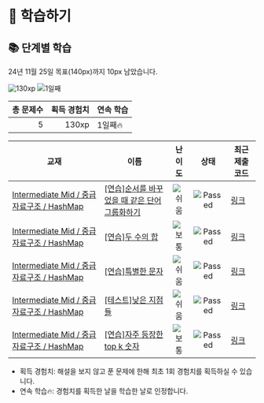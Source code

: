 # 📖 학습하기

## 📚 단계별 학습
24년 11월 25일 목표(140px)까지 10px 남았습니다.

![130xp](https://img.shields.io/badge/EXP-130xp-%235cb85c.svg?for-the-badge)
![1일째](https://img.shields.io/badge/연속학습-1일째-%23E34F26.svg?for-the-badge)

|총 문제수|획득 경험치|연속 학습|
|---:|---:|---|
5|130xp|1일째🔥|

|교재|이름|난이도|상태|최근 제출 코드|
|---|---|:---:|:---:|---|
|[Intermediate Mid / 중급 자료구조 / HashMap](https://www.codetree.ai/missions?missionId=8)|[[연습]순서를 바꾸었을 때 같은 단어 그룹화하기](https://www.codetree.ai/missions/8/problems/group-same-word)|![쉬움][easy]|![Passed][passed]|[링크](https://github.com/aerim-choi/codetree-TILs/blob/main/241125/%EC%88%9C%EC%84%9C%EB%A5%BC%20%EB%B0%94%EA%BE%B8%EC%97%88%EC%9D%84%20%EB%95%8C%20%EA%B0%99%EC%9D%80%20%EB%8B%A8%EC%96%B4%20%EA%B7%B8%EB%A3%B9%ED%99%94%ED%95%98%EA%B8%B0/group-same-word.py)|
|[Intermediate Mid / 중급 자료구조 / HashMap](https://www.codetree.ai/missions?missionId=8)|[[연습]두 수의 합](https://www.codetree.ai/missions/8/problems/sum-of-two-num)|![보통][medium]|![Passed][passed]|[링크](https://github.com/aerim-choi/codetree-TILs/blob/main/241125/%EB%91%90%20%EC%88%98%EC%9D%98%20%ED%95%A9/sum-of-two-num.py)|
|[Intermediate Mid / 중급 자료구조 / HashMap](https://www.codetree.ai/missions?missionId=8)|[[연습]특별한 문자](https://www.codetree.ai/missions/8/problems/special-character)|![쉬움][easy]|![Passed][passed]|[링크](https://github.com/aerim-choi/codetree-TILs/blob/main/241125/%ED%8A%B9%EB%B3%84%ED%95%9C%20%EB%AC%B8%EC%9E%90/special-character.py)|
|[Intermediate Mid / 중급 자료구조 / HashMap](https://www.codetree.ai/missions?missionId=8)|[[테스트]낮은 지점들](https://www.codetree.ai/missions/8/problems/lowest-points)|![쉬움][easy]|![Passed][passed]|[링크](https://github.com/aerim-choi/codetree-TILs/blob/main/241125/%EB%82%AE%EC%9D%80%20%EC%A7%80%EC%A0%90%EB%93%A4/lowest-points.py)|
|[Intermediate Mid / 중급 자료구조 / HashMap](https://www.codetree.ai/missions?missionId=8)|[[연습]자주 등장한 top k 숫자](https://www.codetree.ai/missions/8/problems/top-k-frequent-elements)|![보통][medium]|![Passed][passed]|[링크](https://github.com/aerim-choi/codetree-TILs/blob/main/241125/%EC%9E%90%EC%A3%BC%20%EB%93%B1%EC%9E%A5%ED%95%9C%20top%20k%20%EC%88%AB%EC%9E%90/top-k-frequent-elements.py)|


* 획득 경험치: 해설을 보지 않고 푼 문제에 한해 최초 1회 경험치를 획득하실 수 있습니다.
* 연속 학습🔥: 경험치를 획득한 날을 학습한 날로 인정합니다.










[b5]: https://img.shields.io/badge/Bronze_5-%235D3E31.svg
[b4]: https://img.shields.io/badge/Bronze_4-%235D3E31.svg
[b3]: https://img.shields.io/badge/Bronze_3-%235D3E31.svg
[b2]: https://img.shields.io/badge/Bronze_2-%235D3E31.svg
[b1]: https://img.shields.io/badge/Bronze_1-%235D3E31.svg
[s5]: https://img.shields.io/badge/Silver_5-%23394960.svg
[s4]: https://img.shields.io/badge/Silver_4-%23394960.svg
[s3]: https://img.shields.io/badge/Silver_3-%23394960.svg
[s2]: https://img.shields.io/badge/Silver_2-%23394960.svg
[s1]: https://img.shields.io/badge/Silver_1-%23394960.svg
[g5]: https://img.shields.io/badge/Gold_5-%23FFC433.svg
[g4]: https://img.shields.io/badge/Gold_4-%23FFC433.svg
[g3]: https://img.shields.io/badge/Gold_3-%23FFC433.svg
[g2]: https://img.shields.io/badge/Gold_2-%23FFC433.svg
[g1]: https://img.shields.io/badge/Gold_1-%23FFC433.svg
[p5]: https://img.shields.io/badge/Platinum_5-%2376DDD8.svg
[p4]: https://img.shields.io/badge/Platinum_4-%2376DDD8.svg
[p3]: https://img.shields.io/badge/Platinum_3-%2376DDD8.svg
[p2]: https://img.shields.io/badge/Platinum_2-%2376DDD8.svg
[p1]: https://img.shields.io/badge/Platinum_1-%2376DDD8.svg
[passed]: https://img.shields.io/badge/Passed-%23009D27.svg
[failed]: https://img.shields.io/badge/Failed-%23D24D57.svg
[easy]: https://img.shields.io/badge/쉬움-%235cb85c.svg?for-the-badge
[medium]: https://img.shields.io/badge/보통-%23FFC433.svg?for-the-badge
[hard]: https://img.shields.io/badge/어려움-%23D24D57.svg?for-the-badge